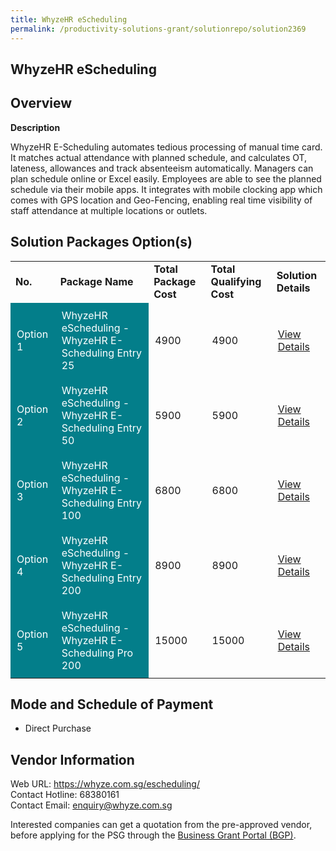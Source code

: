 ```yaml
---
title: WhyzeHR eScheduling
permalink: /productivity-solutions-grant/solutionrepo/solution2369
---
```


## WhyzeHR eScheduling

## Overview

**Description**

WhyzeHR E-Scheduling automates tedious processing of manual time card. It matches actual attendance with planned schedule, and calculates OT, lateness, allowances and track absenteeism automatically. Managers can plan schedule online or Excel easily. Employees are able to see the planned schedule via their mobile apps. It integrates with mobile clocking app which comes with GPS location and Geo-Fencing, enabling real time visibility of staff attendance at multiple locations or outlets.

## Solution Packages Option(s)

<table>
<tr>
<td><b>No.</b></td>
<td><b>Package Name</b></td>
<td><b>Total Package Cost</b></td>
<td><b>Total Qualifying Cost</b></td>
<td><b>Solution Details</b></td>
</tr>
<tr>
<td style='padding: 10px; background-color: #037E8A; color: #FFFFFF;'>Option 1</td>
<td style='padding: 10px; background-color: #037E8A; color: #FFFFFF;'>WhyzeHR eScheduling - WhyzeHR E-Scheduling Entry 25</td>
<td style='padding: 10px;'>4900</td>
<td style='padding: 10px;'>4900</td>
<td style='padding: 10px;'><a href='https://www.gobusiness.gov.sg/images/psg/Whyze_20210139_Desensitised_Annex_3_Part_1.pdf' target='_blank'>View Details</a></td>
</tr>
<tr>
<td style='padding: 10px; background-color: #037E8A; color: #FFFFFF;'>Option 2</td>
<td style='padding: 10px; background-color: #037E8A; color: #FFFFFF;'>WhyzeHR eScheduling - WhyzeHR E-Scheduling Entry 50</td>
<td style='padding: 10px;'>5900</td>
<td style='padding: 10px;'>5900</td>
<td style='padding: 10px;'><a href='https://www.gobusiness.gov.sg/images/psg/Whyze_20210139_Desensitised_Annex_3_Part_2.pdf' target='_blank'>View Details</a></td>
</tr>
<tr>
<td style='padding: 10px; background-color: #037E8A; color: #FFFFFF;'>Option 3</td>
<td style='padding: 10px; background-color: #037E8A; color: #FFFFFF;'>WhyzeHR eScheduling - WhyzeHR E-Scheduling Entry 100</td>
<td style='padding: 10px;'>6800</td>
<td style='padding: 10px;'>6800</td>
<td style='padding: 10px;'><a href='https://www.gobusiness.gov.sg/images/psg/Whyze_20210139_Desensitised_Annex_3_Part_3.pdf' target='_blank'>View Details</a></td>
</tr>
<tr>
<td style='padding: 10px; background-color: #037E8A; color: #FFFFFF;'>Option 4</td>
<td style='padding: 10px; background-color: #037E8A; color: #FFFFFF;'>WhyzeHR eScheduling - WhyzeHR E-Scheduling Entry 200</td>
<td style='padding: 10px;'>8900</td>
<td style='padding: 10px;'>8900</td>
<td style='padding: 10px;'><a href='https://www.gobusiness.gov.sg/images/psg/Whyze_20210139_Desensitised_Annex_3_Part_4.pdf' target='_blank'>View Details</a></td>
</tr>
<tr>
<td style='padding: 10px; background-color: #037E8A; color: #FFFFFF;'>Option 5</td>
<td style='padding: 10px; background-color: #037E8A; color: #FFFFFF;'>WhyzeHR eScheduling - WhyzeHR E-Scheduling Pro 200</td>
<td style='padding: 10px;'>15000</td>
<td style='padding: 10px;'>15000</td>
<td style='padding: 10px;'><a href='https://www.gobusiness.gov.sg/images/psg/Whyze_20210139_Desensitised_Annex_3_Part_5.pdf' target='_blank'>View Details</a></td>
</tr>
</table>

## Mode and Schedule of Payment

 - Direct Purchase

## Vendor Information

 Web URL: https://whyze.com.sg/escheduling/ <br>Contact Hotline: 68380161 <br>Contact Email: enquiry@whyze.com.sg <br>

Interested companies can get a quotation from the pre-approved vendor, before applying for the PSG through the <a href='https://www.businessgrants.gov.sg/' target='_blank' rel='noopener'>Business Grant Portal (BGP)</a>.

<script src="/jquery/resize-tables.js"></script>
